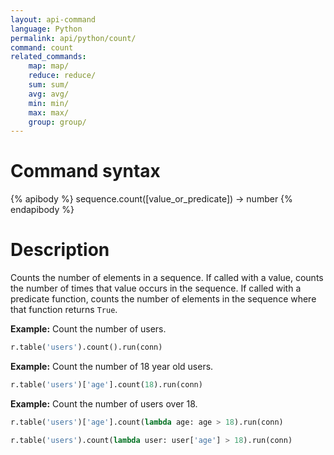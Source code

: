 ```yaml
---
layout: api-command
language: Python
permalink: api/python/count/
command: count
related_commands:
    map: map/
    reduce: reduce/
    sum: sum/
    avg: avg/
    min: min/
    max: max/
    group: group/
---
```


# Command syntax #

{% apibody %}
sequence.count([value_or_predicate]) &rarr; number
{% endapibody %}

# Description #

Counts the number of elements in a sequence.  If called with a value,
counts the number of times that value occurs in the sequence.  If
called with a predicate function, counts the number of elements in the
sequence where that function returns `True`.


__Example:__ Count the number of users.

```py
r.table('users').count().run(conn)
```

__Example:__ Count the number of 18 year old users.

```py
r.table('users')['age'].count(18).run(conn)
```

__Example:__ Count the number of users over 18.

```py
r.table('users')['age'].count(lambda age: age > 18).run(conn)
```

```py
r.table('users').count(lambda user: user['age'] > 18).run(conn)
```
